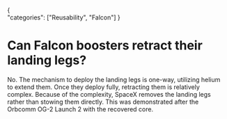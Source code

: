 {    
    "categories": ["Reusability", "Falcon"]
}

# Can Falcon boosters retract their landing legs?

No. The mechanism to deploy the landing legs is one-way, utilizing helium to extend them. Once they deploy fully, retracting them is relatively complex. Because of the complexity, SpaceX removes the landing legs rather than stowing them directly. This was demonstrated after the Orbcomm OG-2 Launch 2 with the recovered core.
